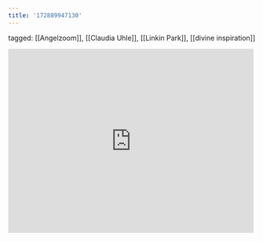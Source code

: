 ```yaml
---
title: '172889947130'
---
```

tagged: [[Angelzoom]], [[Claudia Uhle]], [[Linkin Park]], [[divine inspiration]]
<iframe allow="accelerometer; autoplay; clipboard-write; encrypted-media; gyroscope; picture-in-picture" allowfullscreen="" frameborder="0" height="375" id="youtube_iframe" src="https://www.youtube.com/embed/WLrzUlIUHTY?feature=oembed&amp;enablejsapi=1&amp;origin=https://safe.txmblr.com&amp;wmode=opaque" width="500"></iframe>